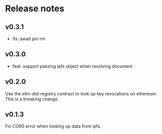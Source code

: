 # Release notes

## v0.3.1
* fix: await pin rm

## v0.3.0
* feat: support passing ipfs object when resolving document

## v0.2.0
Use the ethr-did-registry contract to look up key revocations on ethereum. This is a breaking change.

## v0.1.3
Fix CORS error when looking up data from ipfs.
